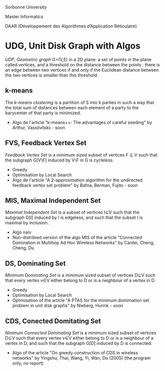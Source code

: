 Sorbonne University

Master Informatics 

DAAR (Développement des Algorithmes d’Application Réticulaire)

# UDG, Unit Disk Graph with Algos
*UDP*, *Geometric graph* G=(V,E) in a 2D plane: a set of points in the plane called vertices, and a threshold on the distance between the points : there is an edge between two vertices if and only if the Euclidean distance between the two vertices is smaller than this threshold.
  
## k-means
The *k-means clustering* is a partition of S into k parties in such a way that the total sum of distances between each element of a party to the barycenter of that party is minimized.
  - Algo de l'article "k-means++: The advantages of careful seeding" by Arthur, Vassilvitskii - soon

## FVS, Feedback Vertex Set
*Feedback Vertex Set* is a minimum sized subset of vertices F ⊆ V such that the subgraph G[V\F] induced by V\F in G is cycleless.
  - Greedy
  - Optimisation by Local Search 
  - Algo de l'article "A 2-approximation algorithm for the undirected feedback vertex set problem" by Bafna, Berman, Fujito - soon

## MIS, Maximal Independent Set
*Maximal Independent Set* is a subset of vertices I⊆V such that the subgraph G[I] induced by I is edgeless, and such that the subset I is maximal by inclusion.
  - Algo naiv
  - Non-distribied version of the algo MIS of the article "Connected Domination in Multihop Ad Hoc Wireless Networks" by Cardei, Cheng, Cheng, Du 

## DS, Dominating Set
*Minimum Dominating Set* is a minimum sized subset of vertices D⊆V such that every vertex v∈V either belong to D or is a neighbour
of a vertex in D.
  - Greedy
  - Optimisation by Local Search 
  - Optimisation of the article "A PTAS for the minimum domimation set problem in unit disk graphs" by Nieberg, Hurink - soon

## CDS, Conected Domitating Set
*Ninimum Connected Dominating Set* is a minimum sized subset of vertices D⊆V such that every vertex v∈V either belong to D or is a neighbour of a vertex in D, and such that the subgraph G[D] induced by D is connected.
  - Algo of the article "On greedy construction of CDS in wireless networks" by Yingshu, Thai, Wang, Yi, Wan, Du (2005) (the program only, no report)
